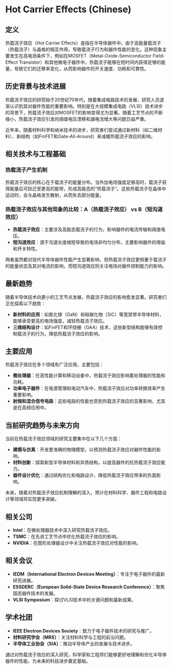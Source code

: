 # Hot Carrier Effects (Chinese)

## 定义

热载流子效应（Hot Carrier Effects）是指在半导体器件中，由于高能量载流子（热载流子）与晶格的相互作用，导致载流子行为和器件性能的变化。这种现象主要发生在高电场条件下，例如在MOSFET（Metal-Oxide-Semiconductor Field-Effect Transistor）和其他微电子器件中。热载流子能够在短时间内获得足够的能量，导致它们的迁移率变化，从而影响器件的开关速度、功耗和可靠性。

## 历史背景与技术进展

热载流子效应的研究始于20世纪70年代，随着集成电路技术的发展，研究人员逐渐认识到其对器件性能的重要影响。特别是在大规模集成电路（VLSI）技术进步的背景下，热载流子效应对MOSFET的影响变得尤为显著。随着工艺节点的不断缩小，热载流子效应引发的阈值电压漂移和漏电流增大等问题日益严重。

近年来，随着材料科学和纳米技术的进步，研究者们尝试通过新材料（如二维材料）、新结构（如FinFET和Gate-All-Around）来减缓热载流子效应的影响。

## 相关技术与工程基础

### 热载流子产生机制

热载流子效应的核心在于载流子的能量分布。当外加电场强度足够高时，载流子获得能量后可跃迁至更高的能带，形成高能态的“热载流子”。这些热载流子在晶体中运动时，会与晶格发生散射，从而失去部分能量。

### 热载流子效应与其他现象的比较：A（热载流子效应） vs B（短沟道效应）

- **热载流子效应**：主要涉及高能态载流子的行为，影响器件的电流传输和阈值电压。
- **短沟道效应**：源于沟道长度缩短导致的电场非均匀分布，主要影响器件的增益和开关特性。

两者虽然都对现代半导体器件性能产生显著影响，但热载流子效应更侧重于载流子的能量状态及其对电流的影响，而短沟道效应则关注电场对器件控制能力的影响。

## 最新趋势

随着半导体技术向更小的工艺节点发展，热载流子效应的影响愈发显著。研究者们正在探索以下趋势：

- **新材料的应用**：如氮化镓（GaN）和硅碳化物（SiC）等宽禁带半导体材料，能够承受更高的电场强度，减轻热载流子效应。
- **三维结构设计**：如FinFET和环绕栅（GAA）技术，这些新型结构能够有效控制载流子的行为，降低热载流子效应的影响。

## 主要应用

热载流子效应在多个领域有广泛应用，主要包括：

- **微处理器**：在高性能计算和移动设备中，热载流子效应影响着处理器的性能和功耗。
- **功率电子器件**：在电源管理和电动汽车中，热载流子效应对功率转换效率产生重要影响。
- **射频和混合信号电路**：这些电路的性能也受到热载流子效应的显著影响，尤其是在高频应用中。

## 当前研究趋势与未来方向

当前在热载流子效应领域的研究主要集中在以下几个方面：

- **建模与仿真**：开发更准确的物理模型，以预测热载流子效应对器件性能的影响。
- **材料创新**：探索新型半导体材料和异质结构，以提高器件的抗热载流子效应能力。
- **器件设计优化**：通过结构优化和电路设计，降低热载流子效应带来的负面影响。

未来，随着对热载流子效应机制理解的深入，预计在材料科学、器件工程和电路设计等领域将实现更多突破。

## 相关公司

- **Intel**：在微处理器技术中深入研究热载流子效应。
- **TSMC**：在先进工艺节点中优化热载流子效应的影响。
- **NVIDIA**：在图形处理器设计中关注热载流子效应对性能的影响。

## 相关会议

- **IEDM（International Electron Devices Meeting）**：专注于电子器件的最新研究进展。
- **ESSDERC（European Solid-State Device Research Conference）**：聚焦固态器件技术的发展。
- **VLSI Symposium**：探讨VLSI技术中的关键问题和最新成果。

## 学术社团

- **IEEE Electron Devices Society**：致力于电子器件技术的研究与推广。
- **材料研究学会（MRS）**：关注材料科学与工程的前沿问题。
- **半导体工业协会（SIA）**：推动半导体产业的发展与技术进步。 

通过对热载流子效应的深入研究，科学家和工程师们能够更好地理解和优化半导体器件的性能，为未来的科技进步奠定基础。